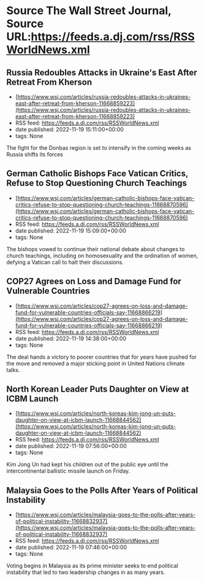 # Source The Wall Street Journal, Source URL:https://feeds.a.dj.com/rss/RSSWorldNews.xml

## Russia Redoubles Attacks in Ukraine's East After Retreat From Kherson
 - [https://www.wsj.com/articles/russia-redoubles-attacks-in-ukraines-east-after-retreat-from-kherson-11668859223](https://www.wsj.com/articles/russia-redoubles-attacks-in-ukraines-east-after-retreat-from-kherson-11668859223)
 - RSS feed: https://feeds.a.dj.com/rss/RSSWorldNews.xml
 - date published: 2022-11-19 15:11:00+00:00
 - tags: None

The fight for the Donbas region is set to intensify in the coming weeks as Russia shifts its forces

## German Catholic Bishops Face Vatican Critics, Refuse to Stop Questioning Church Teachings
 - [https://www.wsj.com/articles/german-catholic-bishops-face-vatican-critics-refuse-to-stop-questioning-church-teachings-11668870596](https://www.wsj.com/articles/german-catholic-bishops-face-vatican-critics-refuse-to-stop-questioning-church-teachings-11668870596)
 - RSS feed: https://feeds.a.dj.com/rss/RSSWorldNews.xml
 - date published: 2022-11-19 15:09:00+00:00
 - tags: None

The bishops vowed to continue their national debate about changes to church teachings, including on homosexuality and the ordination of women, defying a Vatican call to halt their discussions.

## COP27 Agrees on Loss and Damage Fund for Vulnerable Countries
 - [https://www.wsj.com/articles/cop27-agrees-on-loss-and-damage-fund-for-vulnerable-countries-officials-say-11668866219](https://www.wsj.com/articles/cop27-agrees-on-loss-and-damage-fund-for-vulnerable-countries-officials-say-11668866219)
 - RSS feed: https://feeds.a.dj.com/rss/RSSWorldNews.xml
 - date published: 2022-11-19 14:38:00+00:00
 - tags: None

The deal hands a victory to poorer countries that for years have pushed for the move and removed a major sticking point in United Nations climate talks.

## North Korean Leader Puts Daughter on View at ICBM Launch
 - [https://www.wsj.com/articles/north-koreas-kim-jong-un-puts-daughter-on-view-at-icbm-launch-11668844562](https://www.wsj.com/articles/north-koreas-kim-jong-un-puts-daughter-on-view-at-icbm-launch-11668844562)
 - RSS feed: https://feeds.a.dj.com/rss/RSSWorldNews.xml
 - date published: 2022-11-19 07:56:00+00:00
 - tags: None

Kim Jong Un had kept his children out of the public eye until the intercontinental ballistic missile launch on Friday.

## Malaysia Goes to the Polls After Years of Political Instability
 - [https://www.wsj.com/articles/malaysia-goes-to-the-polls-after-years-of-political-instability-11668832937](https://www.wsj.com/articles/malaysia-goes-to-the-polls-after-years-of-political-instability-11668832937)
 - RSS feed: https://feeds.a.dj.com/rss/RSSWorldNews.xml
 - date published: 2022-11-19 07:46:00+00:00
 - tags: None

Voting begins in Malaysia as its prime minister seeks to end political instability that led to two leadership changes in as many years.
